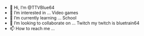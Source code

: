 - 👋 Hi, I’m @TTVBlue64
- 👀 I’m interested in ... Video games
- 🌱 I’m currently learning ... School
- 💞️ I’m looking to collaborate on ... Twitch my twitch is bluetrain64
- 📫 How to reach me ...

<!---
TTVBlue64/TTVBlue64 is a ✨ special ✨ repository because its `README.md` (this file) appears on your GitHub profile.
You can click the Preview link to take a look at your changes.
--->
